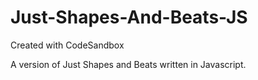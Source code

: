 # Just-Shapes-And-Beats-JS
Created with CodeSandbox

A version of Just Shapes and Beats written in Javascript.
